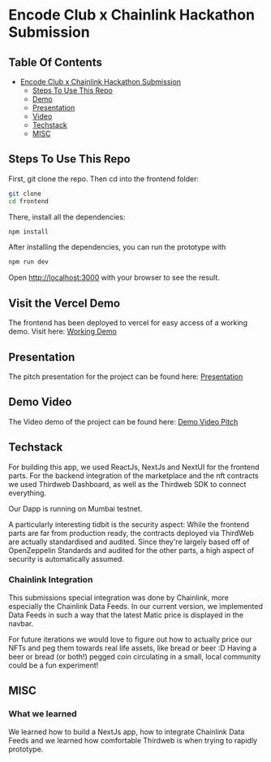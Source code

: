 # Encode Club x Chainlink Hackathon Submission

## Table Of Contents

- [Encode Club x Chainlink Hackathon Submission](#encode-club-x-chainlink-hackathon-submission)
  * [Steps To Use This Repo](#steps-to-use-this-repo)
  * [Demo](#visit-the-vercel-demo)
  * [Presentation](#presentation)
  * [Video](#demo-video)
  * [Techstack](#techstack)
  * [MISC](#misc)

## Steps To Use This Repo 

First, git clone the repo. Then cd into the frontend folder: 

```bash
git clone 
cd frontend
```

There, install all the dependencies: 

```bash
npm install
```
After installing the dependencies, you can run the prototype with

```bash
npm run dev
```

Open [http://localhost:3000](http://localhost:3000) with your browser to see the result.

## Visit the Vercel Demo

The frontend has been deployed to vercel for easy access of a working demo. 
Visit here: 
[Working Demo](https://next-frontend-sigma.vercel.app/)

## Presentation
The pitch presentation for the project can be found here: 
[Presentation](https://www.beautiful.ai/player/-NAACVMW5fw8h-Dx8vZf)

## Demo Video
The Video demo of the project can be found here: 
[Demo Video Pitch](https://www.loom.com/share/3ca0469c910c4f339fc8bb78d197e4af)

## Techstack
For building this app, we used ReactJs, NextJs and NextUI for the frontend parts. For the backend integration of the marketplace and the nft contracts we used Thirdweb Dashboard, as well as the Thirdweb SDK to connect everything. 

Our Dapp is running on Mumbai testnet. 

A particularly interesting tidbit is the security aspect: While the frontend parts are far from production ready, the contracts deployed via ThirdWeb are actually standardised and audited. Since they're largely based off of OpenZeppelin Standards and audited for the other parts, a high aspect of security is automatically assumed. 


### Chainlink Integration

This submissions special integration was done by Chainlink, more especially the Chainlink Data Feeds. 
In our current version, we implemented Data Feeds in such a way that the latest Matic price is displayed in the navbar. 

For future iterations we would love to figure out how to actually price our NFTs and peg them towards real life assets, like bread or beer :D 
Having a beer or bread (or both!) pegged coin circulating in a small, local community could be a fun experiment! 

## MISC
### What we learned
We learned how to build a NextJs app, how to integrate Chainlink Data Feeds and we learned how comfortable Thirdweb is when trying to rapidly prototype. 
